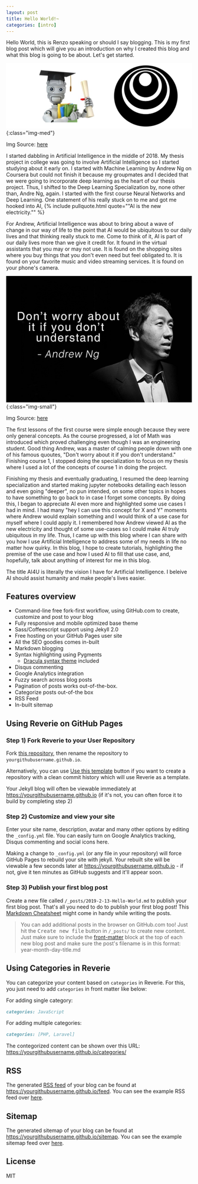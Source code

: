 ```yaml
---
layout: post
title: Hello World!~
categories: [intro]
---
```


Hello World, this is Renzo speaking or should I say blogging. This is my first blog post which will give you an introduction on why I created this blog and what this blog is going to be about. Let's get started.

![Machine Learning](/images/post-1.png){:class="img-med"}
<p class="img-credits"> Img Source: <a href="https://medium.com/@ionejunhong/review-of-andrew-ngs-machine-learning-and-deep-learning-specialization-courses-on-coursera-4f9dc92437e4"> here</a></p>

I started dabbling in Artificial Intelligence in the middle of 2018. My thesis project in college was going to involve Artificial Intelligence so I started studying about it early on. I started with Machine Learning by Andrew Ng on Coursera but could not finish it because my groupmates and I decided that we were going to incorporate deep learning as the heart of our thesis project. Thus, I shifted to the Deep Learning Specialization by, none other than, Andre Ng, again. I started with the first course Neural Networks and Deep Learning. One statement of his really stuck on to me and got me hooked into AI, {% include pullquote.html quote="&quot;AI is the new electricity.&quot;" %}

For Andrew, Artificial Intelligence was about to bring about a wave of change in our way of life to the point that AI would be ubiquitous to our daily lives and that thinking really stuck to me. Come to think of it, AI is part of our daily lives more than we give it credit for. It found in the virtual assistants that you may or may not use. It is found on the shopping sites where you buy things that you don't even need but feel obligated to. It is found on your favorite music and video streaming services. It is found on your phone's camera.

![Andrew Ng](/images/post-1.jpeg){:class="img-small"}
<p class="img-credits"> Img Source: <a href="https://medium.com/datadriveninvestor/thoughts-on-andrew-ngs-machine-learning-course-7724df76320f"> here</a></p>

The first lessons of the first course were simple enough because they were only general concepts. As the course progressed, a lot of Math was introduced which proved challenging even though I was an engineering student. Good thing Andrew, was a master of calming people down with one of his famous quoutes, "Don't worry about it if you don't understand." Finishing course 1, I stopped doing the specialization to focus on my thesis where I used a lot of the concepts of course 1 in doing the project.

Finishing my thesis and eventually graduating, I resumed the deep learning specialization and started making jupyter notebooks detailing each lesson and even going "deeper", no pun intended, on some other topics in hopes to have something to go back to in case I forget some concepts. By doing this, I began to appreciate AI even more and highlighted some use cases I had in mind. I had many "hey I can use this concept for X and Y" moments where Andrew would explain something and I would think of a use case for myself where I could apply it. I remembered how Andrew viewed AI as the new electricity and thought of some use-cases so I could make AI truly ubiquitous in my life. Thus, I came up with this blog where I can share with you how I use Artificial Intelligence to address some of my needs in life no matter how quirky. In this blog, I hope to create tutorials, highlighting the premise of the use case and how I used AI to fill that use case, and, hopefully, talk about anything of interest for me in this blog.

The title AI4U is literally the vision I have for Artificial Intelligence. I beleive AI should assist humanity and make people's lives easier. 

## Features overview

- Command-line free fork-first workflow, using GitHub.com to create, customize and post to your blog
- Fully responsive and mobile optimized base theme
- Sass/Coffeescript support using Jekyll 2.0
- Free hosting on your GitHub Pages user site
- All the SEO goodies comes in-built
- Markdown blogging
- Syntax highlighting using Pygments
    - [Dracula syntax theme](https://draculatheme.com/) included
- Disqus commenting
- Google Analytics integration
- Fuzzy search across blog posts
- Pagination of posts works out-of-the-box.
- Categorize posts out-of-the box
- RSS Feed
- In-built sitemap

<div style="text-align: center;">
 <script async type="text/javascript" src="//cdn.carbonads.com/carbon.js?serve=CE7D6KJY&placement=wwwamitmerchantcom" id="_carbonads_js"></script>
</div>

## Using Reverie on GitHub Pages

### Step 1) Fork Reverie to your User Repository

Fork [this repository](https://github.com/amitmerchant1990/reverie), then rename the repository to `yourgithubusername.github.io`.

Alternatively, you can use [Use this template](https://github.com/amitmerchant1990/reverie/generate) button if you want to create a repository with a clean commit history which will use Reverie as a template.

Your Jekyll blog will often be viewable immediately at <https://yourgithubusername.github.io> (if it's not, you can often force it to build by completing step 2)

### Step 2) Customize and view your site

Enter your site name, description, avatar and many other options by editing the `_config.yml` file. You can easily turn on Google Analytics tracking, Disqus commenting and social icons here.

Making a change to `_config.yml` (or any file in your repository) will force GitHub Pages to rebuild your site with jekyll. Your rebuilt site will be viewable a few seconds later at <https://yourgithubusername.github.io> - if not, give it ten minutes as GitHub suggests and it'll appear soon.

### Step 3) Publish your first blog post

Create a new file called `/_posts/2019-2-13-Hello-World.md` to publish your first blog post. That's all you need to do to publish your first blog post! This [Markdown Cheatsheet](https://github.com/adam-p/markdown-here/wiki/Markdown-Cheatsheet) might come in handy while writing the posts.

> You can add additional posts in the browser on GitHub.com too! Just hit the <kbd>Create new file</kbd> button in `/_posts/` to create new content. Just make sure to include the [front-matter](http://jekyllrb.com/docs/frontmatter/) block at the top of each new blog post and make sure the post's filename is in this format: year-month-day-title.md

## Using Categories in Reverie

You can categorize your content based on `categories` in Reverie. For this, you just need to add `categories` in front matter like below:

For adding single category:

```md
categories: JavaScript
```

For adding multiple categories:

```md
categories: [PHP, Laravel]
```

The contegorized content can be shown over this URL: <https://yourgithubusername.github.io/categories/>

## RSS

The generated [RSS feed](https://en.wikipedia.org/wiki/RSS) of your blog can be found at <https://yourgithubusername.github.io/feed>. You can see the example RSS feed over [here](https://www.amitmerchant.com/reverie/feed).

## Sitemap

The generated sitemap of your blog can be found at <https://yourgithubusername.github.io/sitemap>. You can see the example sitemap feed over [here](https://www.amitmerchant.com/reverie/sitemap).

## License

MIT


